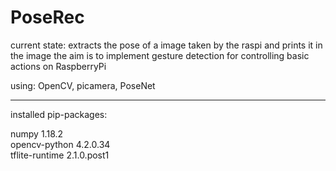 # PoseRec
current state: extracts the pose of a image taken by the raspi and prints it in the image
the aim is to implement gesture detection for controlling basic actions on RaspberryPi

using:
OpenCV, picamera, PoseNet
--- ---
installed pip-packages:

numpy          1.18.2     
opencv-python  4.2.0.34   
tflite-runtime 2.1.0.post1

